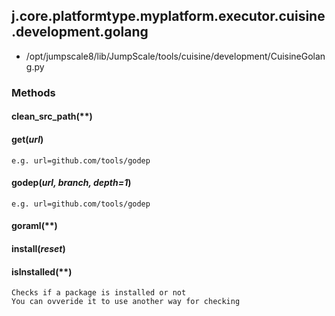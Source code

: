 <!-- toc -->
## j.core.platformtype.myplatform.executor.cuisine.development.golang

- /opt/jumpscale8/lib/JumpScale/tools/cuisine/development/CuisineGolang.py

### Methods

#### clean_src_path(**) 

#### get(*url*) 

```
e.g. url=github.com/tools/godep

```

#### godep(*url, branch, depth=1*) 

```
e.g. url=github.com/tools/godep

```

#### goraml(**) 

#### install(*reset*) 

#### isInstalled(**) 

```
Checks if a package is installed or not
You can ovveride it to use another way for checking

```

